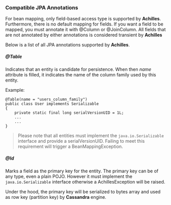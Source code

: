 ### Compatible JPA Annotations

 For bean mapping, only field-based access type is supported by **Achilles**. Furthermore, there is no default mapping 
 for fields. If you want a field to be mapped, you must annotate it with @Column or @JoinColumn. All fields that are not
 annotated by either annotations is considered transient by **Achilles**
 
 Below is a list of all JPA annotations supported by **Achilles**. 
 
##### @Table

 Indicates that an entity is candidate for persistence. When then *name* attribute is filled, it indicates the name
 of the column family used by this entity.
 
 Example:
 
	@Table(name = "users_column_family")
	public class User implements Serializable
	{
		private static final long serialVersionUID = 1L;
		...
		...
	}

>	Please note that all entities must implement the `java.io.Serializable`	interface and provide a serialVersionUID.
	Failing to meet this requirement will trigger a BeanMappingException.

	
##### @Id

 Marks a field as the primary key for the entity. The primary key can be of any type, even a plain POJO. However it must 
 implement the `java.io.Serializable` interface otherwise a AchillesException will be raised.

 Under the hood, the primary key will be serialized to bytes array and  used as row key (partition key) by **Cassandra** engine.

 
 